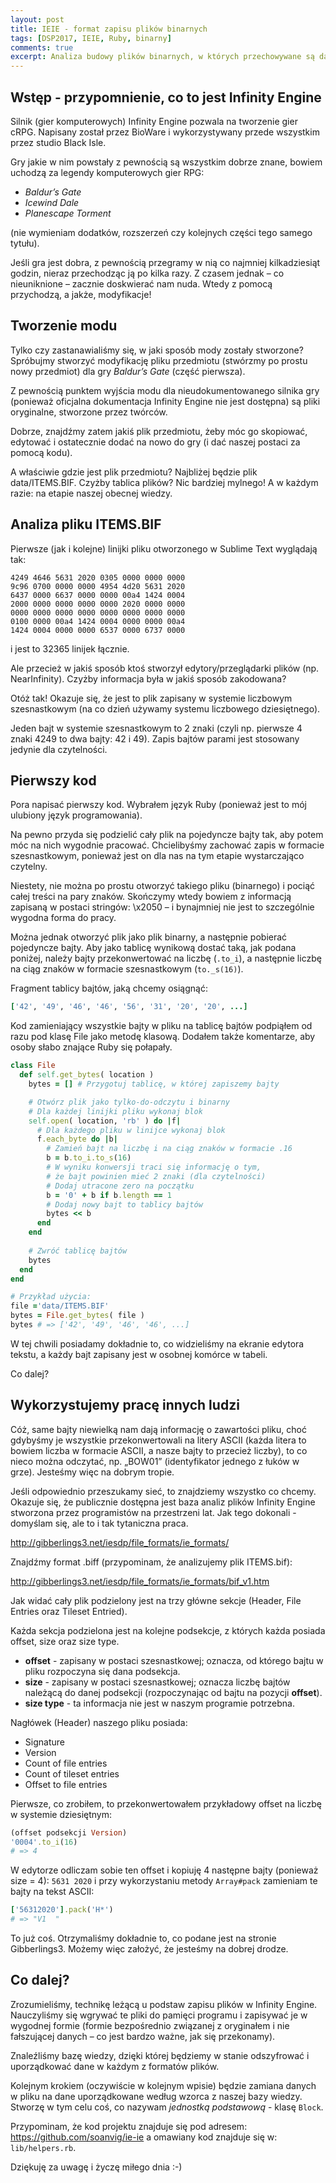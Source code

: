 ```yaml
---
layout: post
title: IEIE - format zapisu plików binarnych
tags: [DSP2017, IEIE, Ruby, binarny]
comments: true
excerpt: Analiza budowy plików binarnych, w których przechowywane są dane przez silnik Infinity Engine
---
```


## Wstęp - przypomnienie, co to jest Infinity Engine

Silnik (gier komputerowych) Infinity Engine pozwala na tworzenie gier cRPG. Napisany został przez BioWare i wykorzystywany przede wszystkim przez studio Black Isle.

Gry jakie w nim powstały z pewnością są wszystkim dobrze znane, bowiem uchodzą za legendy komputerowych gier RPG:

- *Baldur’s Gate*
- *Icewind Dale*
- *Planescape Torment*

(nie wymieniam dodatków, rozszerzeń czy kolejnych części tego samego tytułu).

Jeśli gra jest dobra, z pewnością przegramy w nią co najmniej kilkadziesiąt godzin, nieraz przechodząc ją po kilka razy. Z czasem jednak – co nieuniknione – zacznie doskwierać nam nuda. Wtedy z pomocą przychodzą, a jakże, modyfikacje!

## Tworzenie modu

Tylko czy zastanawialiśmy się, w jaki sposób mody zostały stworzone? Spróbujmy stworzyć modyfikację pliku przedmiotu (stwórzmy po prostu nowy przedmiot) dla gry *Baldur’s Gate* (część pierwsza).

Z pewnością punktem wyjścia modu dla nieudokumentowanego silnika gry (ponieważ oficjalna dokumentacja Infinity Engine nie jest dostępna) są pliki oryginalne, stworzone przez twórców.

Dobrze, znajdźmy zatem jakiś plik przedmiotu, żeby móc go skopiować, edytować i ostatecznie dodać na nowo do gry (i dać naszej postaci za pomocą kodu).

A właściwie gdzie jest plik przedmiotu? Najbliżej będzie plik data/ITEMS.BIF.
Czyżby tablica plików? Nic bardziej mylnego! A w każdym razie: na etapie naszej obecnej wiedzy.

## Analiza pliku ITEMS.BIF

Pierwsze (jak i kolejne) linijki pliku otworzonego w Sublime Text wyglądają tak:

```
4249 4646 5631 2020 0305 0000 0000 0000
9c96 0700 0000 0000 4954 4d20 5631 2020
6437 0000 6637 0000 0000 00a4 1424 0004
2000 0000 0000 0000 0000 2020 0000 0000
0000 0000 0000 0000 0000 0000 0000 0000
0100 0000 00a4 1424 0004 0000 0000 00a4
1424 0004 0000 0000 6537 0000 6737 0000
```

i jest to 32365 linijek łącznie.

Ale przecież w jakiś sposób ktoś stworzył edytory/przeglądarki plików (np. NearInfinity). Czyżby informacja była w jakiś sposób zakodowana?

Otóż tak! Okazuje się, że jest to plik zapisany w systemie liczbowym szesnastkowym (na co dzień używamy systemu liczbowego dziesiętnego).

Jeden bajt w systemie szesnastkowym to 2 znaki (czyli np. pierwsze 4 znaki 4249 to dwa bajty: 42 i 49). Zapis bajtów parami jest stosowany jedynie dla czytelności.

## Pierwszy kod

Pora napisać pierwszy kod. Wybrałem język Ruby (ponieważ jest to mój ulubiony język programowania).

Na pewno przyda się podzielić cały plik na pojedyncze bajty tak, aby potem móc na nich wygodnie pracować. Chcielibyśmy zachować zapis w formacie szesnastkowym, ponieważ jest on dla nas na tym etapie wystarczająco czytelny.

Niestety, nie można po prostu otworzyć takiego pliku (binarnego) i pociąć całej treści na pary znaków. Skończymy wtedy bowiem z informacją zapisaną w postaci stringów: \x2050 – i bynajmniej nie jest to szczególnie wygodna forma do pracy.

Można jednak otworzyć plik jako plik binarny, a następnie pobierać pojedyncze bajty. Aby jako tablicę wynikową dostać taką, jak podana poniżej, należy bajty przekonwertować na liczbę (`.to_i`), a następnie liczbę na ciąg znaków w formacie szesnastkowym (`to._s(16)`).

Fragment tablicy bajtów, jaką chcemy osiągnąć:

```ruby
['42', '49', '46', '46', '56', '31', '20', '20', ...]
```

Kod zamieniający wszystkie bajty w pliku na tablicę bajtów podpiąłem od razu pod klasę File jako metodę klasową. Dodałem także komentarze, aby osoby słabo znające Ruby się połapały.

```ruby
class File
  def self.get_bytes( location )
    bytes = [] # Przygotuj tablicę, w której zapiszemy bajty

    # Otwórz plik jako tylko-do-odczytu i binarny
    # Dla każdej linijki pliku wykonaj blok
    self.open( location, 'rb' ) do |f|
      # Dla każdego pliku w linijce wykonaj blok
      f.each_byte do |b|
        # Zamień bajt na liczbę i na ciąg znaków w formacie .16
        b = b.to_i.to_s(16)
        # W wyniku konwersji traci się informację o tym,
        # że bajt powinien mieć 2 znaki (dla czytelności)
        # Dodaj utracone zero na początku
        b = '0' + b if b.length == 1
        # Dodaj nowy bajt to tablicy bajtów
        bytes << b
      end 
    end
    
    # Zwróć tablicę bajtów
    bytes
  end
end

# Przykład użycia:
file ='data/ITEMS.BIF'
bytes = File.get_bytes( file )
bytes # => ['42', '49', '46', '46', ...]
```

W tej chwili posiadamy dokładnie to, co widzieliśmy na ekranie edytora tekstu, a każdy bajt zapisany jest w osobnej komórce w tabeli.

Co dalej?

## Wykorzystujemy pracę innych ludzi

Cóż, same bajty niewielką nam dają informację o zawartości pliku, choć gdybyśmy je wszystkie przekonwertowali na litery ASCII (każda litera to bowiem liczba w formacie ASCII, a nasze bajty to przecież liczby), to co nieco można odczytać, np. „BOW01” (identyfikator jednego z łuków w grze). Jesteśmy więc na dobrym tropie.

Jeśli odpowiednio przeszukamy sieć, to znajdziemy wszystko co chcemy. Okazuje się, że publicznie dostępna jest baza analiz plików Infinity Engine stworzona przez programistów na przestrzeni lat. Jak tego dokonali - domyślam się, ale to i tak tytaniczna praca.

http://gibberlings3.net/iesdp/file_formats/ie_formats/

Znajdźmy format .biff (przypominam, że analizujemy plik ITEMS.bif):

http://gibberlings3.net/iesdp/file_formats/ie_formats/bif_v1.htm

Jak widać cały plik podzielony jest na trzy główne sekcje (Header, File Entries oraz Tileset Entried).

Każda sekcja podzielona jest na kolejne podsekcje, z których każda posiada offset, size oraz size type.

- **offset** - zapisany w postaci szesnastkowej; oznacza, od którego bajtu w pliku rozpoczyna się dana podsekcja.
- **size** - zapisany w postaci szesnastkowej; oznacza liczbę bajtów należącą do danej podsekcji (rozpoczynając od bajtu na pozycji **offset**).
- **size type** - ta informacja nie jest w naszym programie potrzebna.

Nagłówek (Header) naszego pliku posiada:

- Signature
- Version
- Count of file entries
- Count of tileset entries
- Offset to file entries

Pierwsze, co zrobiłem, to przekonwertowałem przykładowy offset na liczbę w systemie dziesiętnym:

```ruby
(offset podsekcji Version)
'0004'.to_i(16) 
# => 4
```

W edytorze odliczam sobie ten offset i kopiuję 4 następne bajty (ponieważ size = 4): `5631 2020` i przy wykorzystaniu metody `Array#pack` zamieniam te bajty na tekst ASCII:

```ruby
['56312020'].pack('H*')
# => "V1  "
```

To już coś. Otrzymaliśmy dokładnie to, co podane jest na stronie Gibberlings3. Możemy więc założyć, że jesteśmy na dobrej drodze.

## Co dalej?

Zrozumieliśmy, technikę leżącą u podstaw zapisu plików w Infinity Engine.
Nauczyliśmy się wgrywać te pliki do pamięci programu i zapisywać je w wygodnej formie (formie bezpośrednio związanej z oryginałem i nie fałszującej danych – co jest bardzo ważne, jak się przekonamy).

Znaleźliśmy bazę wiedzy, dzięki której będziemy w stanie odszyfrować i uporządkować dane w każdym z formatów plików.

Kolejnym krokiem (oczywiście w kolejnym wpisie) będzie zamiana danych w pliku na dane uporządkowane według wzorca z naszej bazy wiedzy. Stworzę w tym celu coś, co nazywam *jednostką podstawową* - klasę `Block`.

Przypominam, że kod projektu znajduje się pod adresem:
https://github.com/soanvig/ie-ie 
a omawiany kod znajduje się w: `lib/helpers.rb`.

Dziękuję za uwagę i życzę miłego dnia :-)
